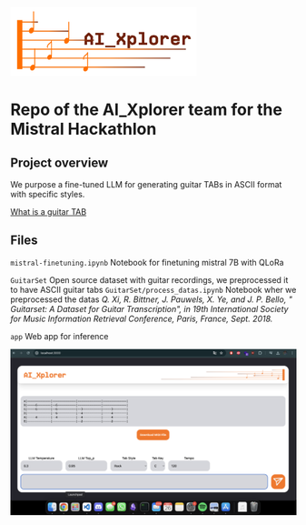 ![logo](images/logo.png)
# Repo of the AI_Xplorer team for the Mistral Hackathlon

## Project overview

We purpose a fine-tuned LLM for generating guitar TABs in ASCII format with specific styles.

[What is a guitar TAB](https://youtu.be/pQC3JsbgaTw?si=euwlcUedFJwMBTJq)


## Files 

`mistral-finetuning.ipynb` Notebook for finetuning mistral 7B with QLoRa

`GuitarSet` Open source dataset with guitar recordings, we preprocessed it to have ASCII guitar tabs
`GuitarSet/process_datas.ipynb` Notebook wher we preprocessed the datas
    *Q. Xi, R. Bittner, J. Pauwels, X. Ye, and J. P. Bello, "​Guitarset: A Dataset for Guitar Transcription", in 19th International Society for Music Information Retrieval Conference, Paris, France, Sept. 2018.*

`app` Web app for inference

![App screenshot](images/app.png)
